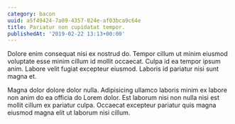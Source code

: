 ```yaml
---
category: bacon
uuid: a5f49424-7a09-4357-824e-af03bca9c64e
title: Pariatur non cupidatat tempor.
publishedAt: '2019-02-22 13:13+00:00'
---
```


Dolore enim consequat nisi ex nostrud do. Tempor cillum ut minim eiusmod voluptate esse minim cillum id mollit occaecat. Culpa id ea tempor ipsum anim. Labore velit fugiat excepteur eiusmod. Laboris id pariatur nisi sunt magna et.

Magna dolor dolore dolor nulla. Adipisicing ullamco laboris minim ex labore non anim do ea officia do Lorem dolor. Est laborum nisi non nulla nisi est mollit cillum ex pariatur culpa. Occaecat excepteur pariatur quis magna eiusmod magna elit ut laborum nisi cillum.